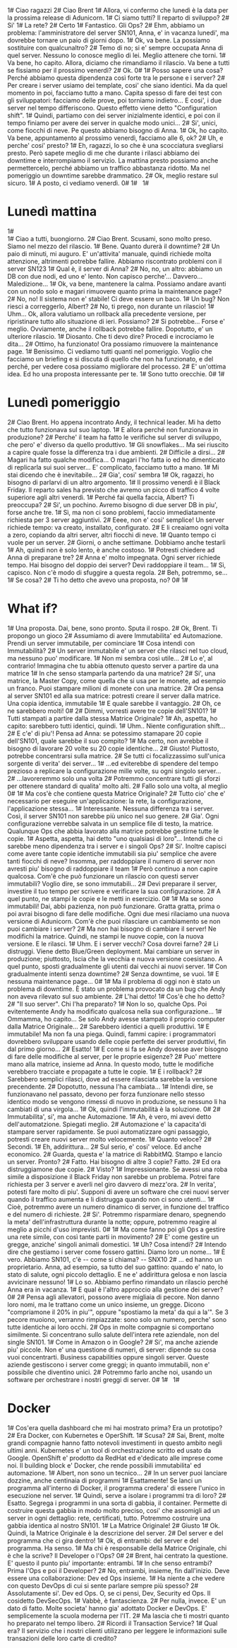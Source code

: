 1# Ciao ragazzi
2# Ciao Brent
1# Allora, vi confermo che lunedì è la data per la prossima release di Adunicorn.
1# Ci siamo tutti? Il reparto di sviluppo?
2# Si'
1# La rete?
2# Certo
1# Fantastico. Gli Ops?
2# Ehm, abbiamo un problema: l'amministratore del server SN101, Anna, e' in vacanza lunedi', ma dovrebbe tornare un paio di giorni dopo.
1# Ok, va bene. La possiamo sostituire con qualcunaltro?
2# Temo di no; si e' sempre occupata Anna di quel server. Nessuno lo conosce meglio di lei. Meglio attenere che torni.
1# Va bene, ho capito. Allora, diciamo che rimandiamo il rilascio. Va bene a tutti se fissiamo per il prossimo venerdì?
2# Ok.
0# 
1# Posso sapere una cosa? Perché abbiamo questa dipendenza così forte tra le persone e i server?
2# Per creare i server usiamo dei template, cosi' che siano identici. Ma da quel momento in poi, facciamo tutto a mano. Capita spesso di fare dei test con gli sviluppatori: facciamo delle prove, poi torniamo indietro... E cosi', i due server nel tempo differiscono. Questo effetto viene detto "Configuration shift".
1# Quindi, partiamo con dei server inizialmente identici, e poi con il tempo finiamo per avere dei server in qualche modo unici...
2# Si', unici, come fiocchi di neve. Pe questo abbiamo bisogno di Anna.
1# Ok, ho capito. Va bene, appuntamento al prossimo venerdì, facciamo alle 6, ok?
2# Uh, e perche' cosi' presto?
1# Eh, ragazzi, lo so che è una scocciatura svegliarsi presto. Però sapete meglio di me che durante i rilasci abbiamo dei downtime e interrompiamo il servizio. La mattina presto possiamo anche permettercelo, perché abbiamo un traffico abbastanza ridotto. Ma nel pomeriggio un downtime sarebbe drammatico.
2# Ok, meglio restare sul sicuro.
1# A posto, ci vediamo venerdì.
0# 
1# &nbsp;
1# <h1>Lunedì mattina</h1>
1#  
1# Ciao a tutti, buongiorno.
2# Ciao Brent. Scusami, sono molto preso. Siamo nel mezzo del rilascio.
1# Bene. Quanto durerà il downtime?
2# Un paio di minuti, mi auguro. E' un'attivita' manuale, quindi richiede molta attenzione, altrimenti potrebbe fallire. Abbiamo riscontrato problemi con il server SN123
1# Qual è, il server di Anna?
2# No, no, un altro: abbiamo un DB con due nodi, ed uno e' lento. Non capisco perche'... Davvero... Maledizione...
1# Ok, va bene, mantenere la calma. Possiamo andare avanti con un nodo solo e magari rimuovere quanto prima la maintenance page?
2# No, no! Il sistema non e' stabile! Ci deve essere un baco.
1# Un bug? Non riesci a correggerlo, Albert?
2# No, ti prego, non durante un rilascio!
1# Uhm… Ok, allora valutiamo un rollback alla precedente versione, per ripristinare tutto allo situazione di ieri. Possiamo?
2# Si potrebbe... Forse e' meglio. Ovviamente, anche il rollback potrebbe fallire. Dopotutto, e' un ulteriore rilascio.
1# Diosanto. Che ti devo dire? Procedi e incrociamo le dita...
2# Ottimo, ha funzionato! Ora possiamo rimuovere la maintenance page.
1# Benissimo. Ci vediamo tutti quanti nel pomeriggio. Voglio che facciamo un briefing e si discuta di quello che non ha funzionato, e del perché, per vedere cosa possiamo migliorare del processo.
2# E' un'ottima idea. Ed ho una proposta interessante per te.
1# Sono tutto orecchie.
0# 
1# <h1>Lunedì pomeriggio</h1>
2# Ciao Brent. Ho appena incontrato Andy, il technical leader. Mi ha detto che tutto funzionava sul suo laptop.
1# E allora perché non funzionava in produzione?
2# Perche' il team ha fatto le verifiche sul server di sviluppo, che pero' e' diverso da quello produttivo.
1# Gli snowflakes... Ma sei riuscito a capire quale fosse la differenza tra i due ambienti.
2# Difficile a dirsi... 
2# Magari ha fatto qualche modifica... O magari l'ho fatta io ed ho dimenticato di replicarla sui suoi server... E' complicato, facciamo tutto a mano.
1# Mi stai dicendo che è inevitabile...
2# Gia', cosi' sembra
1# Ok, ragazzi, ho bisogno di parlarvi di un altro argomento.
1# Il prossimo venerdì è il Black Friday. Il reparto sales ha previsto che avremo un picco di traffico 4 volte superiore agli altri venerdì.
1# Perché fai quella faccia, Albert? Ti preoccupa?
2# Si', un pochino. Avremo bisogno di due server DB in piu', forse anche tre.
1# Sì, ma non ci sono problemi, faccio immediatamente richiesta per 3 server aggiuntivi.
2# Eeee, non e' cosi' semplice! Un server richiede tempo: va creato, installato, configurato. 
2# E li creaiamo ogni volta a zero, copiando da altri server, altri fiocchi di neve.
1# Quanto tempo ci vuole per un server.
2# Giorni, o anche settimane. Dobbiamo anche testarli
1# Ah, quindi non è solo lento, è anche costoso.
1# Potresti chiedere ad Anna di preparane tre?
2# Anna e' molto impegnata. Ogni server richiede tempo. Hai bisogno del doppio dei server? Devi raddoppiare il team...
1# Sì, capisco. Non c'è modo di sfuggire a questa regola.
2# Beh, potremmo, se...
1# Se cosa?
2# Ti ho detto che avevo una proposta, no?
0# 
1# <h1>What if?</h1>
1# Una proposta. Dai, bene, sono pronto. Sputa il rospo.
2# Ok, Brent. Ti propongo un gioco
2# Assumiamo di avere Immutabilita' ed Automazione. Prendi un server immutabile, per cominciare
1# Cosa intendi con Immutabilità?
2# Un server immutabile e' un server che rilasci nel tuo cloud, ma nessuno puo' modificare.
1# Non mi sembra così utile...
2# Lo e', al contrario! Immagina che tu abbia ottenuto questo server a partire da una matrice
1# In che senso stamparla partendo da una matrice?
2# Si', una matrice, la Master Copy, come quella che si usa per le monete, ad esempio un franco. Puoi stampare milioni di monete con una matrice.
2# Ora pensa al server SN101 ed alla sua matrice: potresti creare il server dalla matrice. Una copia identica, immutabile
1# E quale sarebbe il vantaggio.
2# Oh, ce ne sarebbero molti!
0# 
2# Dimmi, vorresti avere tre copie dell'SN101?
1# Tutti stampati a partire dalla stessa Matrice Originale?
1# Ah, aspetta, ho capito: sarebbero tutti identici, quindi.
1# Uhm.. Niente configuration shift...
2# E c'e' di piu'! Pensa ad Anna: se potessimo stamapare 20 copie dell'SN101, quale sarebbe il suo compito?
1# Ma certo, non avrebbe il bisogno di lavorare 20 volte su 20 copie identiche...
2# Giusto! Piuttosto, potrebbe concentrarsi sulla matrice.
2# Se tutti ci focalizzassimo sull'unica sorgente di verita' dei server...
1# ...ed eviterebbe di spendere del tempo prezioso a replicare la configurazione mille volte, su ogni singolo server...
2# ...lavoreremmo solo una volta
2# Potremmo concentrare tutti gli sforzi per ottenere standard di qualita' molto alti.
2# Fallo solo una volta, al meglio
0# 
1# Ma cos'è che contiene questa Matrice Originale?
2# Tutto cio' che e' necessario per eseguire un'applicazione: la rete, la configurazione, l'applicazione stessa...
1# Interessante. Nessuna differenza tra i server. Così, il server SN101 non sarebbe più unico nel suo genere.
2# Gia'. Ogni configurazione verrebbe salvata in un semplice file di testo, la matrice. Qualunque Ops che abbia lavorato alla matrice potrebbe gestirne tutte le copie.
1# Aspetta, aspetta, hai detto "uno qualsiasi di loro"... Intendi che ci sarebbe meno dipendenza tra i server e i singoli Ops?
2# Si'. Inoltre capisci come avere tante copie identiche immutabili sia piu' semplice che avere tanti fiocchi di neve? Insomma, per raddoppiare il numero di server non avresti piu' bisogno di raddoppiare il team
1# Però continuo a non capire qualcosa. Com'è che può funzionare un rilascio con questi server immutabili? Voglio dire, se sono immutabili...
2# Devi preparare il server, investire il tuo tempo per scrivere e verificare la sua configurazione.
2# A quel punto, ne stampi le copie e le metti in esercizio.
0# 
1# Ma se sono immutabili! Dai, abbi pazienza, non può funzionare. Gratta gratta, prima o poi avrai bisogno di fare delle modifiche. Ogni due mesi rilaciamo una nuova versione di Adunicorn. Com'è che puoi rilasciare un cambiamento se non puoi cambiare i server?
2# Ma non hai bisogno di cambiare il server! Ne modifichi la matrice. Quindi, ne stampi le nuove copie, con la nuova versione. E le rilasci.
1# Uhm. E i server vecchi? Cosa dovrei farne?
2# Li distruggi. Viene detto Blue/Green deployment. Mai cambiare un server in produzione; piuttosto, lscia che la vecchia e nuova versione coesistano. A quel punto, sposti gradualmente gli utenti dai vecchi ai nuovi server.
1# Con gradualmente intenti senza downtime?
2# Senza downtime, se vuoi.
1# E nessuna maintenance page...
0# 
1# Ma il problema di oggi non è stato un problema di downtime. È stato un problema provocato da un bug che Andy non aveva rilevato sul suo ambiente.
2# L'hai detto!
1# Cos'è che ho detto?
2# "Il suo server". Chi l'ha preparato?
1# Non lo so, qualche Ops. Poi evitentemente Andy ha modificato qualcosa nella sua configurazione...
1# Ommamma, ho capito... Se solo Andy avesse stampato il proprio computer dalla Matrice Originale...
2# Sarebbero identici a quelli produttivi.
1# E immutabile! Ma non fa una piega. Quindi, fammi capire: i programmatori dovrebbero sviluppare usando delle copie perfette dei server produttivi, fin dal primo giorno...
2# Esatto!
1# E come si fa se Andy dovesse aver bisogno di fare delle modifiche al server, per le proprie esigenze?
2# Puo' mettere mano alla matrice, insieme ad Anna. In questo modo, tutte le modifiche verebbero tracciate e propagate a tutte le copie.
1# E i rollback?
2# Sarebbero semplici rilasci, dove ad essere rilasciata sarebbe la versione precendente. 
2# Dopotutto, nessuna l'ha cambiata...
1# Intendi dire, se funzionavano nel passato, devono per forza funzionare nello stesso identico modo se vengono rimessi di nuovo in produzione, se nessuno li ha cambiati di una virgola...
1# Ok, quindi l'immutabilità è la soluzione.
0# 
2# Immutabilita', si', ma anche Automazione.
1# Ah, è vero, mi avevi detto dell'automatzione. Spiegati meglio.
2# Automazione e' la capacita'di stampare server rapidamente. Se puoi automatizzare ogni passaggio, potresti creare nuovi server molto velocemente.
1# Quanto veloce?
2# Secondi.
1# Eh, addirittura...
2# Sul serio, e' cosi' veloce. Ed anche economico. 
2# Guarda, questa e' la matrice di RabbitMQ. Stampo e lancio un server. Pronto?
2# Fatto. Hai bisogno di altre 3 copie? Fatto.
2# Ed ora distruggiamone due copie.
2# Visto?
1# Impressionante. Se avessi una roba simile a disposizione il Black Friday non sarebbe un problema. Potrei fare richiesta per 3 server e averli nel giro davvero di mezz'ora.
2# In verita', potesti fare molto di piu'. Supponi di avere un software che crei nuovi server quando il traffico aumenta e li distrugga quando non ci sono utenti...
1# Cioè, potremmo avere un numero dinamico di server, in funzione del traffico e del numero di richieste.
2# Si'. Potremmo risparmiare denaro, spegnendo la meta' dell'infrastruttura durante la notte; oppure, potremmo reagire al meglio a picchi d'uso imprevisti.
0# 
1# Ma come fanno poi gli Ops a gestire una rete simile, con così tante parti in movimento?
2# E' come gestire un gregge, anziche' singoli animali domestici.
1# Uh? Cosa intendi?
2# Intendo dire che gestiamo i server come fossero gattini. Diamo loro un nome...
1# È vero. Abbiamo SN101, c'è -- come si chiama? -- SNX10
2# ... ed hanno un proprietario. Anna, ad esempio, sa tutto del suo gattino: quando e' nato, lo stato di salute, ogni piccolo dettaglio. E ne e' addirittura gelosa e non lascia avvicinare nessuno!
1# Lo so. Abbiamo perfino rimandato un rilascio perché Anna era in vacanza.
1# E qual è l'altro approccio alla gestione dei server?
0# 
2# Pensa agli allevatori, possono avere migliaia di pecore. Non danno loro nomi, ma le trattano come un unico insieme, un gregge. Dicono "compriamone il 20% in piu'", oppure "spostiamo la meta' da qui a la'". Se 3 pecore muoiono, verranno rimpiazzate: sono solo un numero, perche' sono tutte identiche ai loro occhi.
2# Ops in molte compagnie si comportano similmente. Si concentrano sullo salute dell'intera rete aziendale, non del single SN101.
1# Come in Amazon o in Google?
2# Si', ma anche aziende piu' piccole. Non e' una questione di numeri, di server: dipende su cosa vuoi concentrarti. Business capabilities oppure singoli server. Queste aziende gestiscono i server come greggi; in quanto immutabili, non e' possibile che diventino unici.
2# Potremmo farlo anche noi, usando un software per orchestrare i nostri greggi di server.
0# 
1# &nbsp;
1# <h1>Docker</h2>
1# Cos'era quella dashboard che mi hai mostrato prima? Era un prototipo?
2# Era Docker, con Kubernetes e OperShift.
1# Scusa?
2# Sai, Brent, molte grandi compagnie hanno fatto notevoli investimenti in questo ambito negli ultimi anni. Kubernetes e' un tool di orchestrazione scritto ed usato da Google. OpenShift e' prodotto da RedHat ed e'dedicato alle imprese come noi. Il building block e' Docker, che rende possibili immutabilita' ed automazione.
1# Albert, non sono un tecnico...
2# In un server puoi lanciare dozzine, anche centinaia di programmi
1# Esattamente! Se lanci un programma all'interno di Docker, il programma credera' di essere l'unico in esecuzione nel server.
1# Quindi, serve a isolare i programmi tra di loro?
2# Esatto. Segrega i programmi in una sorta di gabbia, il container. Permette di costruire questa gabbia in modo molto preciso, cosi' che assomigli ad un server in ogni dettaglio: rete, certificati, tutto. Potremmo costruire una gabbia identica al nostro SN101.
1# La Matrice Originale!
2# Giusto
1# Ok. Quindi, la Matrice Originale è la descrizione del server.
2# Del server e del programma che ci gira dentro!
1# Ok, di entrambi: del server e del programma. Ha senso.
1# Ma chi è responsabile della Matrice Originale, chi è che la scrive? Il Developer o l'Ops?
0# 
2# Brent, hai centrato la questione. E' questo il punto piu' importante: entrambi.
1# In che senso entrambi? Prima l'Ops e poi il Developer?
2# No, entrambi, insieme, fin dall'inizio. Deve essere una collaborazione: Dev ed Ops insieme.
1# Ha niente a che vedere con questo DevOps di cui si sente parlare sempre più spesso?
2# Assolutamente si'. Dev ed Ops. O, se ci pensi, Dev, Security ed Ops. Il cosidetto DevSecOps.
1# Vabbè, è fantascienza.
2# Per nulla, invece. E' un dato di fatto. Molte societa' hanno gia' adottato Docker e DevOps. E' semplicemente la scuola moderna per l'IT.
2# Ma lascia che ti mostri quanto ho preparato nel tempo libero.
2# Ricordi il Transaction Service?
1# Qual era? Il servizio che i nostri clienti utilizzano per leggere le informazioni sulle transazioni delle loro carte di credito?
